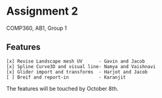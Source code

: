 # Assignment 2
COMP360, AB1, Group 1

## Features
```
[x] Revise Landscape mesh UV      - Gavin and Jacob
[x] Spline Curve3D and visual line- Namya and Vaishnavi
[x] Glider import and transforms  - Harjot and Jacob
[ ] Breif and report-in           - Karanjit
```


The features will be touched by October 8th.
